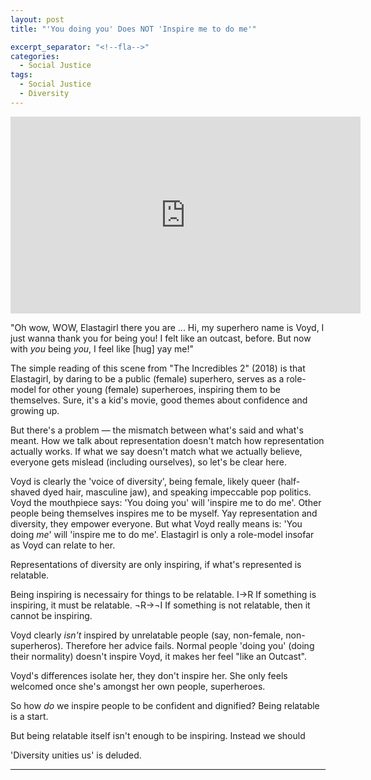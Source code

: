 ```yaml
---
layout: post
title: "'You doing you' Does NOT 'Inspire me to do me'"

excerpt_separator: "<!--fla-->"
categories:
  - Social Justice
tags:
  - Social Justice
  - Diversity
---
```


<iframe width="560" height="315" align="middle" src="https://www.youtube.com/embed/GI8he-IbolA?controls=1&amp;start=0&amp;end=51" frameborder="0" allow="autoplay; encrypted-media" allowfullscreen></iframe>

"Oh wow, WOW, Elastagirl there you are ... Hi, my superhero name is Voyd, I just wanna thank you for being you! I felt like an outcast, before. But now with *you* being *you*, I feel like [hug] yay me!"

The simple reading of this scene from "The Incredibles 2" (2018) is that Elastagirl, by daring to be a public (female) superhero, serves as a role-model for other young (female) superheroes, inspiring them to be themselves. Sure, it's a kid's movie, good themes about confidence and growing up.

But there's a problem — the mismatch between what's said and what's meant. How we talk about representation doesn't match how representation actually works. If what we say doesn't match what we actually believe, everyone gets mislead (including ourselves), so let's be clear here.

Voyd is clearly the 'voice of diversity', being female, likely queer (half-shaved dyed hair, masculine jaw), and speaking impeccable pop politics.
Voyd the mouthpiece says: 'You doing you' will 'inspire me to do me'. Other people being themselves inspires me to be myself. Yay representation and diversity, they empower everyone.
But what Voyd really means is: 'You doing *me*' will 'inspire me to do me'. Elastagirl is only a role-model insofar as Voyd can relate to her.

Representations of diversity are only inspiring, if what's represented is relatable.

Being inspiring is necessairy for things to be relatable.
 I→R  If something is inspiring, it must be relatable.
¬R→¬I If something is not relatable, then it cannot be inspiring.

Voyd clearly *isn't* inspired by unrelatable people (say, non-female, non-superheros). Therefore her advice fails.
Normal people 'doing you' (doing their normality) doesn't inspire Voyd, it makes her feel "like an Outcast".

Voyd's differences isolate her, they don't inspire her. She only feels welcomed once she's amongst her own people, superheroes.



So how *do* we inspire people to be confident and dignified? Being relatable is a start.



But being relatable itself isn't enough to be inspiring.
Instead we should 

'Diversity unities us' is deluded.






___


